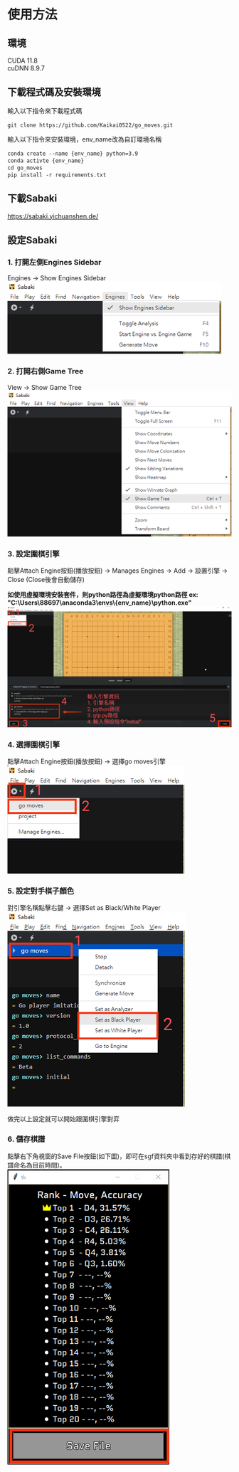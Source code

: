 # 使用方法
## 環境
CUDA 11.8<br>
cuDNN 8.9.7

## 下載程式碼及安裝環境
輸入以下指令來下載程式碼
```cpp=
git clone https://github.com/Kaikai0522/go_moves.git
```

輸入以下指令來安裝環境，env_name改為自訂環境名稱
```cpp=
conda create --name {env_name} python=3.9
conda activte {env_name}
cd go_moves
pip install -r requirements.txt
```

## 下載Sabaki
https://sabaki.yichuanshen.de/

## 設定Sabaki

### 1. 打開左側Engines Sidebar
Engines → Show Engines Sidebar<br>
![show_engines_sidebar](./images/show_engines_sidebar.png)

### 2. 打開右側Game Tree
View → Show Game Tree<br>
![show_game_tree](./images/show_game_tree.png)

### 3. 設定圍棋引擎
點擊Attach Engine按鈕(播放按鈕) → Manages Engines → Add → 設置引擎 → Close (Close後會自動儲存)

**如使用虛擬環境安裝套件，則python路徑為虛擬環境python路徑 ex: "C:\Users\88697\anaconda3\envs\\{env_name}\python.exe"**
![設定引擎](./images/設定引擎.png)

### 4. 選擇圍棋引擎
點擊Attach Engine按鈕(播放按鈕) → 選擇go moves引擎<br>
![選擇引擎](./images/選擇引擎.png)

### 5. 設定對手棋子顏色
對引擎名稱點擊右鍵 → 選擇Set as Black/White Player<br>
![設定對手顏色](./images/設定對手顏色.png)

做完以上設定就可以開始跟圍棋引擎對弈

### 6. 儲存棋譜
點擊右下角視窗的Save File按鈕(如下圖)，即可在sgf資料夾中看到存好的棋譜(棋譜命名為目前時間)。<br>
![著手顯示介面](./images/著手顯示介面.png)



